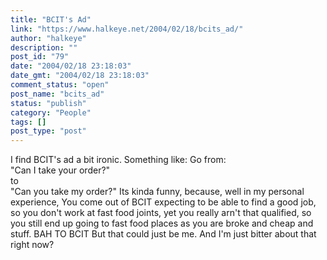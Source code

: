 ```yaml
---
title: "BCIT's Ad"
link: "https://www.halkeye.net/2004/02/18/bcits_ad/"
author: "halkeye"
description: ""
post_id: "79"
date: "2004/02/18 23:18:03"
date_gmt: "2004/02/18 23:18:03"
comment_status: "open"
post_name: "bcits_ad"
status: "publish"
category: "People"
tags: []
post_type: "post"
---
```


I find BCIT's ad a bit ironic. Something like: Go from:  
"Can I take your order?"  
to  
"Can you take my order?" Its kinda funny, because, well in my personal experience, You come out of BCIT expecting to be able to find a good job, so you don't work at fast food joints, yet you really arn't that qualified, so you still end up going to fast food places as you are broke and cheap and stuff. BAH TO BCIT But that could just be me. And I'm just bitter about that right now?